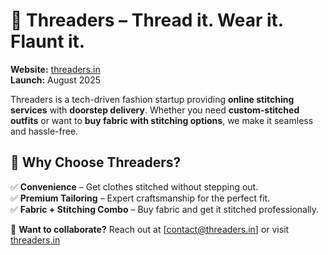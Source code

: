 # 🧵 Threaders – Thread it. Wear it. Flaunt it.  

**Website:** [threaders.in](https://threaders.in)  
**Launch:** August 2025  

Threaders is a tech-driven fashion startup providing **online stitching services** with **doorstep delivery**. Whether you need **custom-stitched outfits** or want to **buy fabric with stitching options**, we make it seamless and hassle-free.  

## 🚀 Why Choose Threaders?  
✅ **Convenience** – Get clothes stitched without stepping out.  
✅ **Premium Tailoring** – Expert craftsmanship for the perfect fit.  
✅ **Fabric + Stitching Combo** – Buy fabric and get it stitched professionally.  

📩 **Want to collaborate?** Reach out at [contact@threaders.in] or visit [threaders.in](https://threaders.in)  
